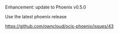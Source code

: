 Enhancement: update to Phoenix v0.5.0

Use the latest phoenix release

https://github.com/owncloud/ocis-phoenix/issues/43
